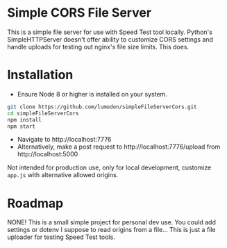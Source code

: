 # Simple CORS File Server

This is a simple file server for use with Speed Test tool locally. Python's SimpleHTTPServer doesn't offer ability to customize CORS settings and handle uploads for testing out nginx's file size limits. This does.

# Installation

* Ensure Node 8 or higher is installed on your system.

```sh
git clone https://github.com/lumodon/simpleFileServerCors.git
cd simpleFileServerCors
npm install
npm start
```

* Navigate to http://localhost:7776
* Alternatively, make a post request to http://localhost:7776/upload from http://localhost:5000

Not intended for production use, only for local development, customize `app.js` with alternative allowed origins.

# Roadmap

NONE! This is a small simple project for personal dev use. You could add settings or dotenv I suppose to read origins from a file... This is just a file uploader for testing Speed Test tools.